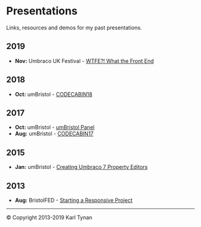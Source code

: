 # Presentations
Links, resources and demos for my past presentations.

## 2019
- **Nov:** Umbraco UK Festival - [WTFE?! What the Front End](https://docs.google.com/presentation/d/1OQgGyzcQB6pNklcTz-0kU5UJOldKeOwv-ET_jmvIiTM/edit?usp=sharing)

## 2018
- **Oct:** umBristol - [CODECABIN18](https://slides.com/karltynan/codecabin18)

## 2017
- **Oct:** umBristol - [umBristol Panel](https://slides.com/karltynan/umbristol-panel-2017)
- **Aug:** umBristol - [CODECABIN17](https://slides.com/karltynan/codecabin17)

## 2015
- **Jan:** umBristol - [Creating Umbraco 7 Property Editors](https://slides.com/karltynan/creating-umbraco-property-editors)

## 2013
- **Aug:** BristolFED - [Starting a Responsive Project](https://slides.com/karltynan/starting-a-responsive-project)

---
© Copyright 2013-2019 Karl Tynan

